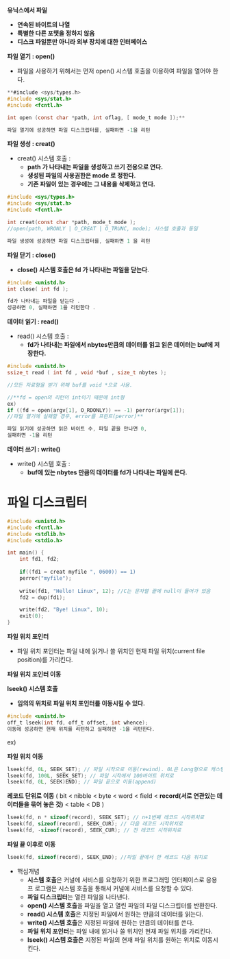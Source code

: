 **유닉스에서 파일**

- **연속된 바이트의 나열**
- **특별한 다른 포맷을 정하지 않음**
- **디스크 파일뿐만 아니라 외부 장치에 대한 인터페이스**


**파일 열기 : open()**

- 파일을 사용하기 위해서는 먼저 open() 시스템 호출을 이용하여 파일을 열어야 한다.

```c
**#include <sys/types.h>
#include <sys/stat.h>
#include <fcntl.h>

int open (const char *path, int oflag, [ mode_t mode ]);**

파일 열기에 성공하면 파일 디스크립터를, 실패하면 -1을 리턴
```


**파일 생성 : creat()**

- creat() 시스템 호출 :
    - **path 가 나타내는 파일을 생성하고 쓰기 전용으로 연다.**
    - **생성된 파일의 사용권한은 mode 로 정한다.**
    - **기존 파일이 있는 경우에는 그 내용을 삭제하고 연다.**

```c
#include <sys/types.h>
#include <sys/stat.h>
#include <fcntl.h>

int creat(const char *path, mode_t mode );
//open(path, WRONLY | O_CREAT | O_TRUNC, mode); 시스템 호출과 동일

파일 생성에 성공하면 파일 디스크립터를, 실패하면 1 을 리턴
```


**파일 닫기 : close()**

- **close() 시스템 호출은 fd 가 나타내는 파일을 닫는다**.

```c
#include <unistd.h>
int close( int fd );

fd가 나타내는 파일을 닫는다 .
성공하면 0, 실패하면 1을 리턴한다 .
```


**데이터 읽기 : read()**

- read() 시스템 호출 :
    - **fd가 나타내는 파일에서 nbytes만큼의 데이터를 읽고 읽은 데이터는 buf에 저장한다.**

```c
#include <unistd.h>
ssize_t read ( int fd , void *buf , size_t nbytes );

//모든 자료형을 받기 위해 buf를 void *으로 사용.

//**fd = open의 리턴이 int이기 때문에 int형
ex)
if ((fd = open(argv[1], O_RDONLY)) == -1) perror(argv[1]);
//파일 열기에 실패할 경우, error를 프린트(perror)**

파일 읽기에 성공하면 읽은 바이트 수, 파일 끝을 만나면 0,
실패하면 -1을 리턴
```


**데이터 쓰기 : write()**

- write() 시스템 호출 :
    - **buf에 있는 nbytes 만큼의 데이터를 fd가 나타내는 파일에 쓴다.**


# 파일 디스크립터
```c
#include <unistd.h>
#include <fcntl.h>
#include <stdlib.h>
#include <stdio.h>

int main() {
	int fd1, fd2;
	
	if((fd1 = creat myfile ", 0600)) == 1)
	perror("myfile");
	
	write(fd1, "Hello! Linux", 12); //C는 문자열 끝에 null이 들어가 있음
	fd2 = dup(fd1);

	write(fd2, "Bye! Linux", 10);
	exit(0);
}
```


**파일 위치 포인터** 

- 파일 위치 포인터는 파일 내에 읽거나 쓸 위치인 현재 파일 위치(current file position)를
가리킨다.

**파일 위치 포인터 이동**

**lseek() 시스템 호출**

- **임의의 위치로 파일 위치 포인터를 이동시킬 수 있다.**

```c
#include <unistd.h>
off_t lseek(int fd, off_t offset, int whence);
이동에 성공하면 현재 위치를 리턴하고 실패하면 -1을 리턴한다.
```


ex)

**파일 위치 이동**
```c
lseek(fd, 0L, SEEK_SET); // 파일 시작으로 이동(rewind). 0L은 Long형으로 캐스팅 한것
lseek(fd, 100L, SEEK_SET); // 파일 시작에서 100바이트 위치로
lseek(fd, 0L, SEEK)END); // 파일 끝으로 이동(append)
```

**레코드 단위로 이동** ( bit < nibble < byte < word < field < **record(서로 연관있는 데이터들을 묶어 놓은 것)** < table < DB )
```c
lseek(fd, n * sizeof(record), SEEK_SET); // n+1번째 레코드 시작위치로
lseek(fd, sizeof(record), SEEK_CUR); // 다음 레코드 시작위치로
lseek(fd, -sizeof(record), SEEK_CUR); // 전 레코드 시작위치로
```

**파일 끝 이후로 이동**
```c
lseek(fd, sizeof(record), SEEK_END); //파일 끝에서 한 레코드 다음 위치로
```



- 핵심개념
    - **시스템 호출**은 커널에 서비스를 요청하기 위한 프로그래밍 인터페이스로 응용 프
    로그램은 시스템 호출을 통해서 커널에 서비스를 요청할 수 있다.
    - **파일 디스크립터**는 열린 파일을 나타낸다.
    - **open() 시스템 호출**을 파일을 열고 열린 파일의 파일 디스크립터를 반환한다.
    - **read() 시스템 호출**은 지정된 파일에서 원하는 만큼의 데이터를 읽는다.
    - **write() 시스템 호출**은 지정된 파일에 원하는 만큼의 데이터를 쓴다.
    - **파일 위치 포인터**는 파일 내에 읽거나 쓸 위치인 현재 파일 위치를 가리킨다.
    - **lseek() 시스템 호출은** 지정된 파일의 현재 파일 위치를 원하는 위치로 이동시킨다.
